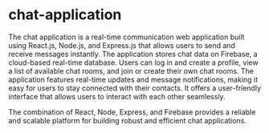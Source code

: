# chat-application

The chat application is a real-time communication web application built using React.js, Node.js, and Express.js that allows users to send and receive messages instantly. The application stores chat data on Firebase, a cloud-based real-time database.
Users can log in and create a profile, view a list of available chat rooms, and join or create their own chat rooms. The application features real-time updates and message notifications, making it easy for users to stay connected with their contacts.
It offers a user-friendly interface that allows users to interact with each other seamlessly. 

The combination of React, Node, Express, and Firebase provides a reliable and scalable platform for building robust and efficient chat applications.
